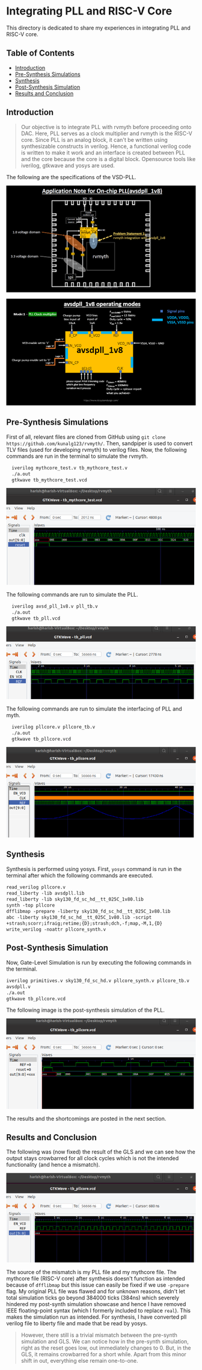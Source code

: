# Integrating PLL and RISC-V Core
This directory is dedicated to share my experiences in integrating PLL and RISC-V core.

## Table of Contents
* [Introduction](https://github.com/harishMadhavan1010/RISC-V-based-SOC/blob/main/Week%204/README.md#introduction)
* [Pre-Synthesis Simulations](https://github.com/harishMadhavan1010/RISC-V-based-SOC/blob/main/Week%204/README.md#pre-synthesis-simulations)
* [Synthesis](https://github.com/harishMadhavan1010/RISC-V-based-SOC/blob/main/Week%204/README.md#synthesis)
* [Post-Synthesis Simulation](https://github.com/harishMadhavan1010/RISC-V-based-SOC/blob/main/Week%204/README.md#post-synthesis-simulations)
* [Results and Conclusion](https://github.com/harishMadhavan1010/RISC-V-based-SOC/blob/main/Week%204/README.md#results-and-conclusion)

## Introduction

> Our objective is to integrate PLL with rvmyth before proceeding onto DAC. Here, PLL serves as a clock multiplier and rvmyth is the RISC-V core. Since PLL is an analog block, it can't be written using synthesizable constructs in verilog. Hence, a functional verilog code is written to make it work and an interface is created between PLL and the core because the core is a digital block. Opensource tools like iverilog, gtkwave and yosys are used.

The following are the specifications of the VSD-PLL.

![PLL](../Week%204/images/Capture9.png)

![PLL](../Week%204/images/Capture10.png)

## Pre-Synthesis Simulations

First of all, relevant files are cloned from GitHub using `git clone https://github.com/kunalg123/rvmyth/`. Then, sandpiper is used to convert TLV files (used for developing rvmyth) to verilog files. Now, the following commands are run in the terminal to simulate the rvmyth. 

```  
  iverilog mythcore_test.v tb_mythcore_test.v 
  ./a.out
  gtkwave tb_mythcore_test.vcd 
```
  
![Core](../Week%204/images/Capture2.PNG)

The following commands are run to simulate the PLL.

```
  iverilog avsd_pll_1v8.v pll_tb.v
  ./a.out
  gtkwave tb_pll.vcd
```

![PLL](../Week%204/images/Capture3.PNG)

The following commands are run to simulate the interfacing of PLL and myth.

```
  iverilog pllcore.v pllcore_tb.v
  ./a.out
  gtkwave tb_pllcore.vcd
```
 
![PLLCore](../Week%204/images/Capture1.PNG)
 
## Synthesis
 
Synthesis is performed using yosys. First, `yosys` command is run in the terminal after which the following commands are executed.

```
read_verilog pllcore.v 
read_liberty -lib avsdpll.lib 
read_liberty -lib sky130_fd_sc_hd__tt_025C_1v80.lib 
synth -top pllcore
dfflibmap -prepare -liberty sky130_fd_sc_hd__tt_025C_1v80.lib
abc -liberty sky130_fd_sc_hd__tt_025C_1v80.lib -script +strash;scorr;ifraig;retime;{D};strash;dch,-f;map,-M,1,{D} 
write_verilog -noattr pllcore_synth.v 
```

## Post-Synthesis Simulation

Now, Gate-Level Simulation is run by executing the following commands in the terminal. 

```
iverilog primitives.v sky130_fd_sc_hd.v pllcore_synth.v pllcore_tb.v avsdpll.v
./a.out
gtkwave tb_pllcore.vcd
```

The following image is the post-synthesis simulation of the PLL.

![post-synth](../Week%204/images/Capture11.PNG)

The results and the shortcomings are posted in the next section.

## Results and Conclusion

The following was (now fixed) the result of the GLS and we can see how the output stays crowbarred for all clock cycles which is not the intended functionality (and hence a mismatch).

![PLLCore](../Week%204/images/Capture5.PNG)

The source of the mismatch is my PLL file and my mythcore file. The mythcore file (RISC-V core) after synthesis doesn't function as intended because of `dfflibmap` but this issue can easily be fixed if we use `-prepare` flag. My original PLL file was flawed and for unknown reasons, didn't let total simulation ticks go beyond 384000 ticks (384ns) which severely hindered my post-synth simulation showcase and hence I have removed IEEE floating-point syntax (which I formerly included to replace `real`). This makes the simulation run as intended. For synthesis, I have converted pll verilog file to liberty file and made that be read by yosys.

> However, there still is a trivial mismatch between the pre-synth simulation and GLS. We can notice how in the pre-synth simulation, right as the reset goes low, out immediately changes to 0. But, in the GLS, it remains crowbarred for a short while. Apart from this minor shift in out, everything else remain one-to-one.
